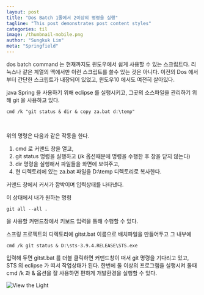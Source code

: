 ```yaml
---
layout: post
title: "Dos Batch 1줄에서 2이상의 명령을 실행"
tagline: "This post demonstrates post content styles"
categories: til
image: /thumbnail-mobile.png
author: "Sungkuk Lim"
meta: "Springfield"
---
```


dos batch command 는 현재까지도 윈도우에서 쉽게 사용할 수 있는 스크립트다. 리눅스나 같은 계열의 맥에서만 이런 스크립트를 쓸수 있는 것은 아니다. 이전의  Dos 에서 부터 간단한 스크립트가 내장되어 있었고, 윈도우10 에서도 여전히 살아있다.

java Spring 을 사용하기 위해 eclipse 를 실행시키고, 그곳의 소스파일을 관리하기 위해 git 을 사용하고 있다.


<pre><code>cmd /k "git status & dir & copy za.bat d:\temp"</code></pre>
<br/>

위의 명령은 다음과 같은 작동을 한다.

1. cmd 로 커맨드 창을 열고,
2. git status 명령을 실행하고 (/k 옵션때문에 명령을 수행한 후 창을 닫지 않는다)
3. dir 명령을 실행해서 파일들을 화면에 보여주고,
4. 현 디렉토리에 있는 za.bat 파일을 D:\temp 디렉토리로 복사한다.

커맨드 창에서 커서가 깜박이며 입력상태를 나타낸다.

이 상태에서 내가 원하는 명령

<pre><code>git all --all .</code></pre>

을 사용할 커맨드창에서 키보드 입력을 통해 수행할 수 있다.

스프링 프로젝트의 디렉토리에 gitst.bat 이름으로 배치파일을 만들어두고 그 내부에

<pre><code>cmd /k git status & D:\sts-3.9.4.RELEASE\STS.exe</code></pre>

입력해 두면 gitst.bat 를 더블 클릭하면 커맨드창이 떠서 git 명령을 기다리고 있고, STS 의 eclipse 가 떠서 작업상태가 된다. 한번에 둘 이상의 프로그램을 실행시켜 둘때 cmd /k 과 & 옵션을 잘 사용하면 편하게 개발환경을 실행할 수 있다.



![View the Light](https://user-images.githubusercontent.com/3831276/40552763-9e132ea0-607b-11e8-881c-8e29c24b8721.jpg "더 빠르게 개발환경 시작하기")


